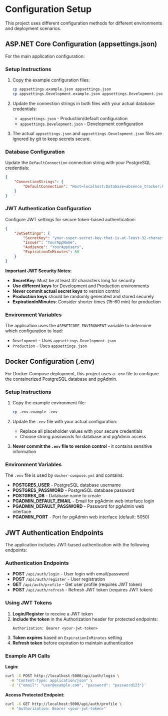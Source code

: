 # Configuration Setup

This project uses different configuration methods for different environments and deployment scenarios.

## ASP.NET Core Configuration (appsettings.json)

For the main application configuration:

### Setup Instructions

1. Copy the example configuration files:

    ```bash
    cp appsettings.example.json appsettings.json
    cp appsettings.Development.example.json appsettings.Development.json
    ```

2. Update the connection strings in both files with your actual database credentials:

    - `appsettings.json` - Production/default configuration
    - `appsettings.Development.json` - Development configuration

3. The actual `appsettings.json` and `appsettings.Development.json` files are ignored by git to keep secrets secure.

### Database Configuration

Update the `DefaultConnection` connection string with your PostgreSQL credentials:

```json
{
    "ConnectionStrings": {
        "DefaultConnection": "Host=localhost;Database=absence_tracker;Username=your_username;Password=your_password"
    }
}
```

### JWT Authentication Configuration

Configure JWT settings for secure token-based authentication:

```json
{
    "JwtSettings": {
        "SecretKey": "your-super-secret-key-that-is-at-least-32-characters-long",
        "Issuer": "YourAppName",
        "Audience": "YourAppUsers",
        "ExpirationInMinutes": 60
    }
}
```

**Important JWT Security Notes:**

-   **SecretKey**: Must be at least 32 characters long for security
-   **Use different keys** for Development and Production environments
-   **Never commit actual secret keys** to version control
-   **Production keys** should be randomly generated and stored securely
-   **ExpirationInMinutes**: Consider shorter times (15-60 min) for production

### Environment Variables

The application uses the `ASPNETCORE_ENVIRONMENT` variable to determine which configuration to load:

-   `Development` - Uses `appsettings.Development.json`
-   `Production` - Uses `appsettings.json`

## Docker Configuration (.env)

For Docker Compose deployment, this project uses a `.env` file to configure the containerized PostgreSQL database and pgAdmin.

### Setup Instructions

1. Copy the example environment file:

    ```bash
    cp .env.example .env
    ```

2. Update the `.env` file with your actual configuration:

    - Replace all placeholder values with your secure credentials
    - Choose strong passwords for database and pgAdmin access

3. **Never commit the `.env` file to version control** - it contains sensitive information

### Environment Variables

The `.env` file is used by `docker-compose.yml` and contains:

-   **POSTGRES_USER** - PostgreSQL database username
-   **POSTGRES_PASSWORD** - PostgreSQL database password
-   **POSTGRES_DB** - Database name to create
-   **PGADMIN_DEFAULT_EMAIL** - Email for pgAdmin web interface login
-   **PGADMIN_DEFAULT_PASSWORD** - Password for pgAdmin web interface
-   **PGADMIN_PORT** - Port for pgAdmin web interface (default: 5050)

## JWT Authentication Endpoints

The application includes JWT-based authentication with the following endpoints:

### Authentication Endpoints

-   **POST** `/api/auth/login` - User login with email/password
-   **POST** `/api/auth/register` - User registration
-   **GET** `/api/auth/profile` - Get user profile (requires JWT token)
-   **POST** `/api/auth/refresh` - Refresh JWT token (requires JWT token)

### Using JWT Tokens

1. **Login/Register** to receive a JWT token
2. **Include the token** in the Authorization header for protected endpoints:
    ```
    Authorization: Bearer <your-jwt-token>
    ```
3. **Token expires** based on `ExpirationInMinutes` setting
4. **Refresh token** before expiration to maintain authentication

### Example API Calls

**Login:**

```bash
curl -X POST http://localhost:5000/api/auth/login \
  -H "Content-Type: application/json" \
  -d '{"email": "user@example.com", "password": "password123"}'
```

**Access Protected Endpoint:**

```bash
curl -X GET http://localhost:5000/api/auth/profile \
  -H "Authorization: Bearer <your-jwt-token>"
```
